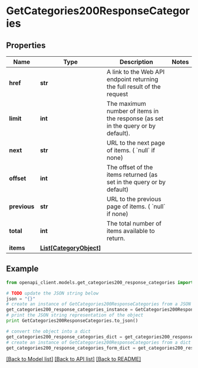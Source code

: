 # GetCategories200ResponseCategories


## Properties
Name | Type | Description | Notes
------------ | ------------- | ------------- | -------------
**href** | **str** | A link to the Web API endpoint returning the full result of the request  | 
**limit** | **int** | The maximum number of items in the response (as set in the query or by default).  | 
**next** | **str** | URL to the next page of items. ( &#x60;null&#x60; if none)  | 
**offset** | **int** | The offset of the items returned (as set in the query or by default)  | 
**previous** | **str** | URL to the previous page of items. ( &#x60;null&#x60; if none)  | 
**total** | **int** | The total number of items available to return.  | 
**items** | [**List[CategoryObject]**](CategoryObject.md) |  | 

## Example

```python
from openapi_client.models.get_categories200_response_categories import GetCategories200ResponseCategories

# TODO update the JSON string below
json = "{}"
# create an instance of GetCategories200ResponseCategories from a JSON string
get_categories200_response_categories_instance = GetCategories200ResponseCategories.from_json(json)
# print the JSON string representation of the object
print GetCategories200ResponseCategories.to_json()

# convert the object into a dict
get_categories200_response_categories_dict = get_categories200_response_categories_instance.to_dict()
# create an instance of GetCategories200ResponseCategories from a dict
get_categories200_response_categories_form_dict = get_categories200_response_categories.from_dict(get_categories200_response_categories_dict)
```
[[Back to Model list]](../README.md#documentation-for-models) [[Back to API list]](../README.md#documentation-for-api-endpoints) [[Back to README]](../README.md)


